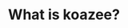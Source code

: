 ---
title: What is koazee?
position: 1
parameters:
  - name:
    content:
content_markdown: |-
  koazee is a handy Golang library that makes the life easier
   when working with arrays. Arrays are understood as streams and koazee provides us a great and growing set of operations
    to deal with them. 
 
  koazee takes advantage of reflection and enforce us to make cleaner code by avoiding the use of loops and repetitive
  evaluations.
  
  Even though koazee is based on reflection, It controls the ocurred errors while manipulating the elements. This make 
  koazee a safe library to deal with arrays
  We will see it below.
   {: .success }
  

  We are still working on providing a richer set of utilities, but a very first version can be found on Github. 
  
  Release 0.0.1 is available.
  {: .info }
  koazee source code can be found at [Github](https://github.com/wesovilabs/koazee)
   
---